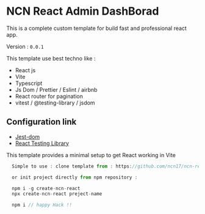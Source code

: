 # NCN React Admin DashBorad

This is a complete custom template for build fast and professional
react app.

Version : `0.0.1`

This template use best techno like :

- React js
- Vite
- Typescript
- Js Dom / Prettier / Eslint / airbnb
- React router for pagination
- vitest / @testing-library / jsdom

## Configuration link

- [Jest-dom](https://testing-library.com/docs/ecosystem-jest-dom/)
- [React Testing Library](https://testing-library.com/docs/react-testing-library/intro/)

This template provides a minimal setup to get React working in Vite

```js
  Simple to use : clone template from : https://github.com/ncn17/ncn-react-template.git

  or init project directly from npm repository :

  npm i -g create-ncn-react
  npx create-ncn-react preject-name

  npm i // happy Hack !!
```
